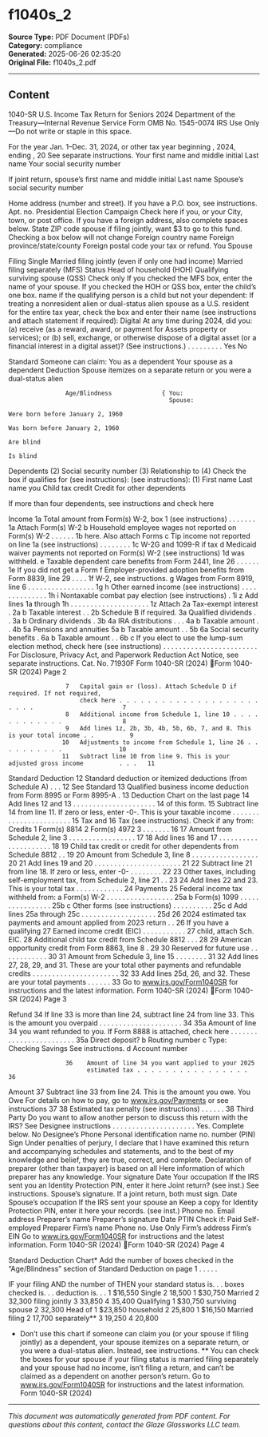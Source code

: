 ﻿# f1040s_2

**Source Type:** PDF Document (PDFs)  
**Category:** compliance  
**Generated:** 2025-06-26 02:35:20  
**Original File:** f1040s_2.pdf

---

## Content

1040-SR U.S. Income Tax Return for Seniors 2024
                               Department of the Treasury—Internal Revenue Service
Form
                                                                                                                       OMB No.
                                                                                                                      1545-0074       IRS Use Only—Do not write or staple in this space.

  For the year Jan. 1–Dec. 31, 2024, or other tax year beginning                           , 2024, ending                           , 20            See separate instructions.
  Your first name and middle initial                                   Last name                                                                    Your social security number

  If joint return, spouse’s first name and middle initial              Last name                                                                    Spouse’s social security number


  Home address (number and street). If you have a P.O. box, see instructions.                                                     Apt. no.          Presidential Election Campaign
                                                                                                                                               Check here if you, or your
  City, town, or post office. If you have a foreign address, also complete spaces below.                State                 ZIP code         spouse if filing jointly, want $3
                                                                                                                                               to go to this fund. Checking a
                                                                                                                                               box below will not change
  Foreign country name                                                      Foreign province/state/county                  Foreign postal code your tax or refund.
                                                                                                                                                                 You          Spouse

Filing                  Single        Married filing jointly (even if only one had income)        Married filing separately (MFS)
Status                  Head of household (HOH)              Qualifying surviving spouse (QSS)
Check only          If you checked the MFS box, enter the name of your spouse. If you checked the HOH or QSS box, enter the child’s
one box.
                    name if the qualifying person is a child but not your dependent:
                          If treating a nonresident alien or dual-status alien spouse as a U.S. resident for the entire tax year, check the
                          box and enter their name (see instructions and attach statement if required):
Digital   At any time during 2024, did you: (a) receive (as a reward, award, or payment for
Assets    property or services); or (b) sell, exchange, or otherwise dispose of a digital asset
          (or a financial interest in a digital asset)? (See instructions.) . . . . . . . . .                                                                    Yes          No

Standard Someone can claim:             You as a dependent          Your spouse as a dependent
Deduction     Spouse  itemizes  on   a separate  return or you were  a dual-status alien

                    Age/Blindness              { You:
                                                 Spouse:
                                                                          Were born before January 2, 1960
                                                                          Was born before January 2, 1960
                                                                                                                                           Are blind
                                                                                                                                           Is blind
Dependents                                                                      (2) Social security number (3) Relationship to (4) Check the box if qualifies for (see instructions):
(see instructions): (1) First name              Last name                                                          you              Child tax credit      Credit for other dependents

If more than four
dependents, see
instructions and
check here

Income              1a Total amount from Form(s) W-2, box 1 (see instructions) . . . . . . .                                                              1a
Attach
Form(s) W-2           b Household employee wages not reported on Form(s) W-2 . . . . . .                                                                  1b
here. Also
attach Forms          c Tip income not reported on line 1a (see instructions)                                         . . . . . . . .                     1c
W-2G and
1099-R if tax         d Medicaid waiver payments not reported on Form(s) W-2 (see instructions)                                                           1d
was
withheld.             e Taxable dependent care benefits from Form 2441, line 26                                               . . . . . .                 1e
If you did not
get a Form
                      f Employer-provided adoption benefits from Form 8839, line 29                                                  . . . .              1f
W-2, see
instructions.
                      g Wages from Form 8919, line 6                                 . . . . . . . . . . . . . . . . .                                    1g
                      h Other earned income (see instructions) . . . . . . . . . . . . . .                                                                1h
                      i    Nontaxable combat pay election (see instructions)                                      .      1i
                      z Add lines 1a through 1h . . . . . . . . . . . . . . . . . . . .                                                                   1z
 Attach             2a Tax-exempt interest                         .     2a                                 b Taxable interest                . .         2b
 Schedule B
 if required.       3a Qualified dividends . .                           3a                                 b Ordinary dividends .                        3b
                    4a IRA distributions . . .                           4a                                 b Taxable amount                  . .         4b
                    5a Pensions and annuities                            5a                                 b Taxable amount                  . .         5b
                    6a Social security benefits . 6a                b Taxable amount . .                                                                  6b
                     c If you elect to use the lump-sum election method, check here (see
                       instructions) . . . . . . . . . . . . . . . . . . . . . . . .
For Disclosure, Privacy Act, and Paperwork Reduction Act Notice, see separate instructions.                                   Cat. No. 71930F                Form 1040-SR (2024)
Form 1040-SR (2024)                                                                                                         Page 2

                    7   Capital gain or (loss). Attach Schedule D if required. If not required,
                        check here . . . . . . . . . . . . . . . . . . . . . . . .                         7
                    8   Additional income from Schedule 1, line 10 . . . . . . . . . . . .                 8
                    9   Add lines 1z, 2b, 3b, 4b, 5b, 6b, 7, and 8. This is your total income . .          9
                   10   Adjustments to income from Schedule 1, line 26 . . . . . . . . . .                10
                   11   Subtract line 10 from line 9. This is your adjusted gross income          . . .   11
Standard
Deduction 12            Standard deduction or itemized deductions (from Schedule A)               . . .   12
See Standard       13   Qualified business income deduction from Form 8995 or Form 8995-A .               13
Deduction Chart
on the last page   14   Add lines 12 and 13         . . . . . . . . . . . . . . . . . . . . .             14
of this form.
                   15   Subtract line 14 from line 11. If zero or less, enter -0-. This is your
                        taxable income . . . . . . . . . . . . . . . . . . . . . . .                      15
Tax and            16   Tax (see instructions). Check if any from:
Credits
                        1    Form(s) 8814       2     Form(s) 4972          3             . . . . . . .   16
                   17   Amount from Schedule 2, line 3 . . . . . . . . . . . . . . . . .                  17
                   18   Add lines 16 and 17         . . . . . . . . . . . . . . . . . . . . .             18
                   19   Child tax credit or credit for other dependents from Schedule 8812          . .   19
                   20   Amount from Schedule 3, line 8 . . . . . . . . . . . . . . . . .                  20
                   21   Add lines 19 and 20 . . . . . . . . . . . . . . . . . . . . . .                   21
                   22   Subtract line 21 from line 18. If zero or less, enter -0- . . . . . . . .         22
                   23   Other taxes, including self-employment tax, from Schedule 2, line 21 . .          23
                   24   Add lines 22 and 23. This is your total tax             . . . . . . . . . . . .   24
Payments 25             Federal income tax withheld from:
                     a Form(s) W-2 . . . . . . . . . . . . . . . . .                     25a
                     b Form(s) 1099       . . . . . . . . . . . . . . . .                25b
                     c Other forms (see instructions) . . . . . . . . . .                25c
                     d Add lines 25a through 25c . . . . . . . . . . . . . . . . . . .                    25d
                   26   2024 estimated tax payments and amount applied from 2023 return . .               26
 If you have
 a qualifying      27   Earned income credit (EIC) . . . . . . . . . . .                 27
 child, attach
 Sch. EIC.         28   Additional child tax credit from Schedule 8812 . . .             28
                   29   American opportunity credit from Form 8863, line 8 .             29
                   30   Reserved for future use . . . . . . . . . . . .                  30
                   31   Amount from Schedule 3, line 15             . . . . . . . .      31
                   32   Add lines 27, 28, 29, and 31. These are your total other payments and
                        refundable credits . . . . . . . . . . . . . . . . . . . . . .                    32
                   33   Add lines 25d, 26, and 32. These are your total payments . . . . . .              33
Go to www.irs.gov/Form1040SR for instructions and the latest information.                                      Form 1040-SR (2024)
Form 1040-SR (2024)                                                                                                                                              Page 3

Refund 34                 If line 33 is more than line 24, subtract line 24 from line 33. This is the
                          amount you overpaid . . . . . . . . . . . . . . . . . . . . .                                                 34
                    35a Amount of line 34 you want refunded to you. If Form 8888 is attached,
                        check here . . . . . . . . . . . . . . . . . . . . . . . .            35a
Direct deposit?       b Routing number                                                          c Type:       Checking      Savings
See
instructions.         d Account number

                    36    Amount of line 34 you want applied to your 2025
                          estimated tax . . . . . . . . . . . . . . . .                                        36
Amount 37                 Subtract line 33 from line 24. This is the amount you owe.
You Owe                   For details on how to pay, go to www.irs.gov/Payments or see instructions                                     37
                    38    Estimated tax penalty (see instructions) . . . . . .                                 38
Third Party           Do you want to allow another person to discuss this return with the IRS? See
Designee              instructions . . . . . . . . . . . . . . . . . . . . .                                             Yes. Complete below.             No
                      Designee’s                                               Phone                             Personal identification
                      name                                                     no.                               number (PIN)
Sign                  Under penalties of perjury, I declare that I have examined this return and accompanying schedules and statements, and to the best
                      of my knowledge and belief, they are true, correct, and complete. Declaration of preparer (other than taxpayer) is based on all
Here                  information of which preparer has any knowledge.
                      Your signature                                      Date          Your occupation                      If the IRS sent you an Identity
                                                                                                                                 Protection PIN, enter it here
Joint return?                                                                                                                    (see inst.)
See instructions.
                      Spouse’s signature. If a joint return, both must sign.   Date            Spouse’s occupation               If the IRS sent your spouse an
Keep a copy for
                                                                                                                                 Identity Protection PIN, enter it here
your records.                                                                                                                    (see inst.)
                      Phone no.                                                Email address
                      Preparer’s name                         Preparer’s signature                             Date          PTIN               Check if:
Paid
                                                                                                                                                     Self-employed
Preparer
                      Firm’s name                                                                                                Phone no.
Use Only              Firm’s address                                                                                             Firm’s EIN
Go to www.irs.gov/Form1040SR for instructions and the latest information.                                                                  Form 1040-SR (2024)
Form 1040-SR (2024)                                                                                                     Page 4

Standard Deduction Chart*
  Add the number of boxes checked in the “Age/Blindness” section of Standard Deduction on page 1 . . . . .

  IF your filing                                           AND the number of               THEN your standard
  status is. . .                                           boxes checked is. . .             deduction is. . .
                                                                        1                       $16,550
  Single
                                                                        2                         18,500
                                                                        1                       $30,750
  Married                                                               2                         32,300
  filing jointly                                                        3                         33,850
                                                                        4                         35,400
  Qualifying                                                            1                       $30,750
  surviving spouse                                                      2                         32,300
  Head of                                                               1                       $23,850
  household                                                             2                         25,800
                                                                        1                       $16,150
  Married filing                                                        2                         17,700
  separately**                                                          3                         19,250
                                                                        4                         20,800
* Don’t use this chart if someone can claim you (or your spouse if filing jointly) as a dependent, your spouse itemizes on a
  separate return, or you were a dual-status alien. Instead, see instructions.
** You can check the boxes for your spouse if your filing status is married filing separately and your spouse had no
  income, isn’t filing a return, and can’t be claimed as a dependent on another person’s return.
Go to www.irs.gov/Form1040SR for instructions and the latest information.                                  Form 1040-SR (2024)

---

*This document was automatically generated from PDF content. For questions about this content, contact the Glaze Glassworks LLC team.*
